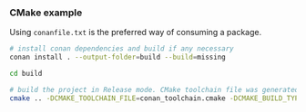 ### CMake example

Using `conanfile.txt` is the preferred way of consuming a package.

```bash
# install conan dependencies and build if any necessary
conan install . --output-folder=build --build=missing

cd build

# build the project in Release mode. CMake toolchain file was generated in previous step
cmake .. -DCMAKE_TOOLCHAIN_FILE=conan_toolchain.cmake -DCMAKE_BUILD_TYPE=Release
```